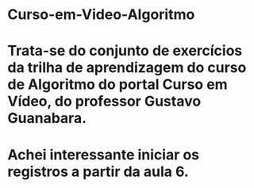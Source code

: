 # Curso-em-Video-Algoritmo
# Trata-se do conjunto de exercícios da trilha de aprendizagem do curso de Algoritmo do portal Curso em Vídeo, do professor Gustavo Guanabara.
# Achei interessante iniciar os registros a partir da aula 6.
